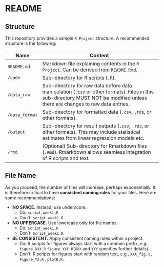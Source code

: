 README
================

## Structure

This repository provides a sample `R Project` structure. A recommended
structure is the following:

| Name           | Content                                                                                                                                                                       |
|----------------|-------------------------------------------------------------------------------------------------------------------------------------------------------------------------------|
| `README.md`    | Markdown file explaining contents in the `R Project`. Can be derived from `README.Rmd`.                                                                                       |
| `/code`        | Sub-directory for R scripts (`.R`).                                                                                                                                           |
| `/data_raw`    | Sub-directory for raw data before data manipulation (`.csv` or other formats). Files in this sub-directory MUST NOT be modified unless there are changes to raw data entries. |
| `/data_format` | Sub-directory for formatted data (`.csv`, `.rds`, or other formats).                                                                                                          |
| `/output`      | Sub-directory for result outputs (`.csv`, `.rds`, or other formats). This may include statistical estimates from linear regression models etc.                                |
| `/rmd`         | (Optional) Sub-directory for Rmarkdown files (`.Rmd`). Rmarkdown allows seamless integration of R scripts and text.                                                           |

## File Name

As you proceed, the number of files will increase, perhaps
exponentially. It is therefore critical to have **consistent naming
rules** for your files. Here are some recommendations:

-   **NO SPACE.** Instead, use underscore.
    -   Do: `script_week1.R`
    -   Don’t: `script week1.R`
-   **NO UPPERCASE.** Use lowercase only for file names.
    -   Do: `script_week1.R`
    -   Don’t: `Script_week1.R`
-   **BE CONSISTENT.** Apply consistent naming rules within a project.
    -   Do: R scripts for figures always start with a common prefix,
        e.g., `figure_XXX.R` `figure_YYY.R`(`XXX` and `YYY` specifies
        further details).
    -   Don’t: R scripts for figures start with random text, e.g.,
        `XXX_fig.R` , `Figure_Y2.R` , `plotB.R`.
